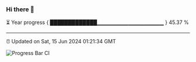 ### Hi there 👋

⏳ Year progress { █████████████▁▁▁▁▁▁▁▁▁▁▁▁▁▁▁▁▁ } 45.37 %

---

⏰ Updated on Sat, 15 Jun 2024 01:21:34 GMT

![Progress Bar CI](https://github.com/ZhaoGui/ZhaoGui/workflows/Progress%20Bar%20CI/badge.svg)
